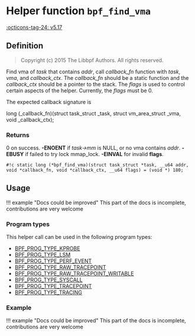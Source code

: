 # Helper function `bpf_find_vma`

<!-- [FEATURE_TAG](bpf_find_vma) -->
[:octicons-tag-24: v5.17](https://github.com/torvalds/linux/commit/7c7e3d31e7856a8260a254f8c71db416f7f9f5a1)
<!-- [/FEATURE_TAG] -->

## Definition

> Copyright (c) 2015 The Libbpf Authors. All rights reserved.


<!-- [HELPER_FUNC_DEF] -->
Find vma of _task_ that contains _addr_, call _callback_fn_ function with _task_, _vma_, and _callback_ctx_. The _callback_fn_ should be a static function and the _callback_ctx_ should be a pointer to the stack. The _flags_ is used to control certain aspects of the helper. Currently, the _flags_ must be 0.

The expected callback signature is

long (\_callback_fn)(struct task_struct \_task, struct vm_area_struct \_vma, void \_callback_ctx);



### Returns

0 on success. **-ENOENT** if _task->mm_ is NULL, or no vma contains _addr_. **-EBUSY** if failed to try lock mmap_lock. **-EINVAL** for invalid **flags**.

`#!c static long (*bpf_find_vma)(struct task_struct *task, __u64 addr, void *callback_fn, void *callback_ctx, __u64 flags) = (void *) 180;`
<!-- [/HELPER_FUNC_DEF] -->

## Usage

!!! example "Docs could be improved"
    This part of the docs is incomplete, contributions are very welcome

### Program types

This helper call can be used in the following program types:

<!-- DO NOT EDIT MANUALLY -->
<!-- [HELPER_FUNC_PROG_REF] -->
 * [BPF_PROG_TYPE_KPROBE](../program-type/BPF_PROG_TYPE_KPROBE.md)
 * [BPF_PROG_TYPE_LSM](../program-type/BPF_PROG_TYPE_LSM.md)
 * [BPF_PROG_TYPE_PERF_EVENT](../program-type/BPF_PROG_TYPE_PERF_EVENT.md)
 * [BPF_PROG_TYPE_RAW_TRACEPOINT](../program-type/BPF_PROG_TYPE_RAW_TRACEPOINT.md)
 * [BPF_PROG_TYPE_RAW_TRACEPOINT_WRITABLE](../program-type/BPF_PROG_TYPE_RAW_TRACEPOINT_WRITABLE.md)
 * [BPF_PROG_TYPE_SYSCALL](../program-type/BPF_PROG_TYPE_SYSCALL.md)
 * [BPF_PROG_TYPE_TRACEPOINT](../program-type/BPF_PROG_TYPE_TRACEPOINT.md)
 * [BPF_PROG_TYPE_TRACING](../program-type/BPF_PROG_TYPE_TRACING.md)
<!-- [/HELPER_FUNC_PROG_REF] -->

### Example

!!! example "Docs could be improved"
    This part of the docs is incomplete, contributions are very welcome
